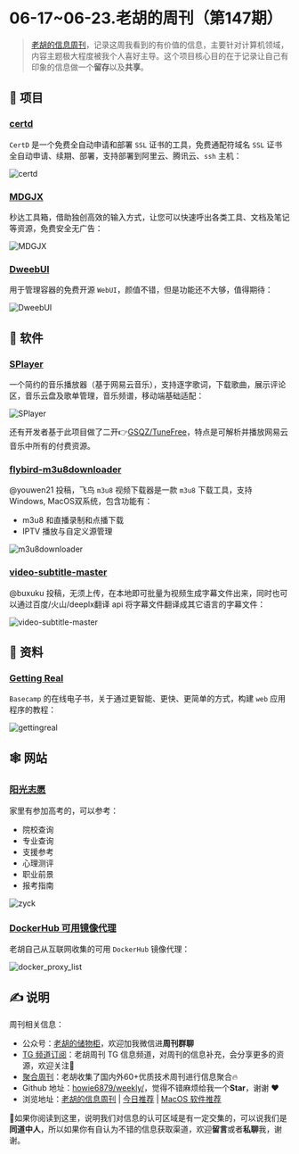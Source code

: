 # 06-17~06-23.老胡的周刊（第147期）

> [老胡的信息周刊](https://weekly.howie6879.com/)，记录这周我看到的有价值的信息，主要针对计算机领域，内容主题极大程度被我个人喜好主导。这个项目核心目的在于记录让自己有印象的信息做一个**留存**以及**共享**。

## 🎯 项目

### [certd](https://github.com/certd/certd)

`CertD` 是一个免费全自动申请和部署 `SSL` 证书的工具，免费通配符域名 `SSL` 证书全自动申请、续期、部署，支持部署到阿里云、腾讯云、`ssh` 主机：

![certd](https://images-1252557999.file.myqcloud.com/uPic/certd.png)

### [MDGJX](https://github.com/work7z/MDGJX)

秒达工具箱，借助独创高效的输入方式，让您可以快速呼出各类工具、文档及笔记等资源，免费安全无广告：

![MDGJX](https://images-1252557999.file.myqcloud.com/uPic/MDGJX.png)

### [DweebUI](https://github.com/lllllllillllllillll/DweebUI)

用于管理容器的免费开源 `WebUI`，颜值不错，但是功能还不大够，值得期待：

![DweebUI](https://images-1252557999.file.myqcloud.com/uPic/DweebUI.png)

## 🤖 软件

### [SPlayer](https://github.com/imsyy/SPlayer)

一个简约的音乐播放器（基于网易云音乐），支持逐字歌词，下载歌曲，展示评论区，音乐云盘及歌单管理，音乐频谱，移动端基础适配：

![SPlayer](https://images-1252557999.file.myqcloud.com/uPic/SPlayer.jpeg)

还有开发者基于此项目做了二开👉[GSQZ/TuneFree](https://github.com/GSQZ/TuneFree)，特点是可解析并播放网易云音乐中所有的付费资源。

### [flybird-m3u8downloader](https://github.com/youwen21/flybird-m3u8downloader)

@youwen21 投稿，飞鸟 `m3u8` 视频下载器是一款 `m3u8` 下载工具，支持 Windows, MacOS双系统，包含功能有：

- m3u8 和直播录制和点播下载
- IPTV 播放与自定义源管理

![m3u8downloader](https://images-1252557999.file.myqcloud.com/uPic/m3u8downloader.png)

### [video-subtitle-master](https://github.com/buxuku/video-subtitle-master)

@buxuku 投稿，无须上传，在本地即可批量为视频生成字幕文件出来，同时也可以通过百度/火山/deeplx翻译 api 将字幕文件翻译成其它语言的字幕文件：

![video-subtitle-master](https://images-1252557999.file.myqcloud.com/uPic/video-subtitle-master.png)

## 👀 资料

### [Getting Real](https://basecamp.com/gettingreal)

`Basecamp` 的在线电子书，关于通过更智能、更快、更简单的方式，构建  `web` 应用程序的教程：

![gettingreal](https://images-1252557999.file.myqcloud.com/uPic/gettingreal.jpg)

## 🕸 网站

### [阳光志愿](https://gaokao.chsi.com.cn/zyck/)

家里有参加高考的，可以参考：

- 院校查询
- 专业查询
- 支援参考
- 心理测评
- 职业前景
- 报考指南

![zyck](https://images-1252557999.file.myqcloud.com/uPic/zyck.jpg)

### [DockerHub 可用镜像代理](https://www.fre321.com/docker_proxy_list)

老胡自己从互联网收集的可用 `DockerHub` 镜像代理：

![docker_proxy_list](https://images-1252557999.file.myqcloud.com/uPic/docker_proxy_list.jpg)

## ✍️ 说明

周刊相关信息：

- 公众号：[老胡的储物柜](https://images-1252557999.file.myqcloud.com/uPic/ETIbMe.jpg)，欢迎加我微信进**周刊群聊**
- [TG 频道订阅](https://t.me/howie_weekly)：老胡周刊 TG 信息频道，对周刊的信息补充，会分享更多的资源，欢迎关注👏
- [聚合周刊](https://www.fre321.com/weekly)：老胡收集了国内外60+优质技术周刊进行信息聚合🔥
- Github 地址：[howie6879/weekly/](https://github.com/howie6879/weekly/)，觉得不错麻烦给我一个**Star**，谢谢 ❤️
- 浏览地址：[老胡的信息周刊](https://weekly.howie6879.com) | [今日推荐](https://weekly.howie6879.com/recommend/index.html) | [MacOS 软件推荐](https://weekly.howie6879.com/soft/mac.html)

🙌如果你阅读到这里，说明我们对信息的认可区域是有一定交集的，可以说我们是**同道中人**，所以如果你有自认为不错的信息获取渠道，欢迎**留言**或者**私聊**我，谢谢。
